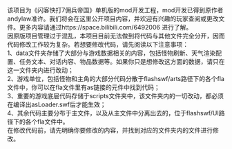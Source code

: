 该项目为《闪客快打7佣兵帝国》单机版的mod开发工程，mod开发已得到原作者andylaw准许。我们将会在这里公开项目内容，并欢迎有兴趣的玩家查阅或更改文件。更多内容请通过https://space.bilibili.com/6492006 进行了解。  
因原版项目管理过于混乱，本项目目前无法做到将代码与其他文件完全分开，因而代码修改工作较为复杂。若想要修改代码，请先阅读以下注意事项：  
1、data文件夹存储了大部分与游戏数据相关的内容，包括怪物刷新、天气渲染配置、任务文本、对话内容、物品数据等。如果你只是想修改这方面的数据，请只在这一文件夹内进行改动；  
2、游戏单位，包括怪物和主角的大部分代码分散于flashswf/arts路径下的各个fla文件中，你可以在fla文件里有as链接的元件中找到代码；  
3、重要的游戏底层代码存储于scripts文件夹中，该文件夹内的一切改动，都必须在编译出asLoader.swf后才能生效；  
4、其余代码主要分布于主文件，以及从主文件中分离出去的，位于flashswf/UI路径下的各个fla文件中。  
在修改代码前，请先明确你要修改的内容，并找到对应的文件夹内的文件进行修改。  
